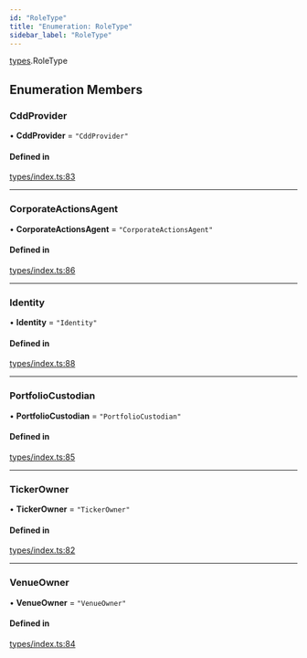 ```yaml
---
id: "RoleType"
title: "Enumeration: RoleType"
sidebar_label: "RoleType"
---
```


[types](../../../modules/Types/Types.md).RoleType

## Enumeration Members

### CddProvider

• **CddProvider** = ``"CddProvider"``

#### Defined in

[types/index.ts:83](https://github.com/PolymeshAssociation/polymesh-sdk/blob/acc2284c/src/types/index.ts#L83)

___

### CorporateActionsAgent

• **CorporateActionsAgent** = ``"CorporateActionsAgent"``

#### Defined in

[types/index.ts:86](https://github.com/PolymeshAssociation/polymesh-sdk/blob/acc2284c/src/types/index.ts#L86)

___

### Identity

• **Identity** = ``"Identity"``

#### Defined in

[types/index.ts:88](https://github.com/PolymeshAssociation/polymesh-sdk/blob/acc2284c/src/types/index.ts#L88)

___

### PortfolioCustodian

• **PortfolioCustodian** = ``"PortfolioCustodian"``

#### Defined in

[types/index.ts:85](https://github.com/PolymeshAssociation/polymesh-sdk/blob/acc2284c/src/types/index.ts#L85)

___

### TickerOwner

• **TickerOwner** = ``"TickerOwner"``

#### Defined in

[types/index.ts:82](https://github.com/PolymeshAssociation/polymesh-sdk/blob/acc2284c/src/types/index.ts#L82)

___

### VenueOwner

• **VenueOwner** = ``"VenueOwner"``

#### Defined in

[types/index.ts:84](https://github.com/PolymeshAssociation/polymesh-sdk/blob/acc2284c/src/types/index.ts#L84)
